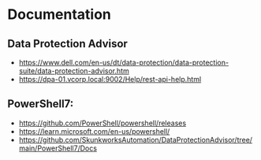 # Documentation
## Data Protection Advisor
* https://www.dell.com/en-us/dt/data-protection/data-protection-suite/data-protection-advisor.htm <br/>
* https://dpa-01.vcorp.local:9002/Help/rest-api-help.html

## PowerShell7:
* https://github.com/PowerShell/powershell/releases
* https://learn.microsoft.com/en-us/powershell/ 
* https://github.com/SkunkworksAutomation/DataProtectionAdvisor/tree/main/PowerShell7/Docs
